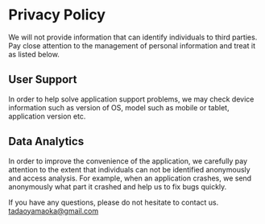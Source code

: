 # Privacy Policy


We will not provide information that can identify individuals to third parties. Pay close attention to the management of personal information and treat it as listed below.


## User Support
In order to help solve application support problems, we may check device information such as version of OS, model such as mobile or tablet, application version etc.


## Data Analytics
In order to improve the convenience of the application, we carefully pay attention to the extent that individuals can not be identified anonymously and access analysis. For example, when an application crashes, we send anonymously what part it crashed and help us to fix bugs quickly.


If you have any questions, please do not hesitate to contact us.
tadaoyamaoka@gmail.com